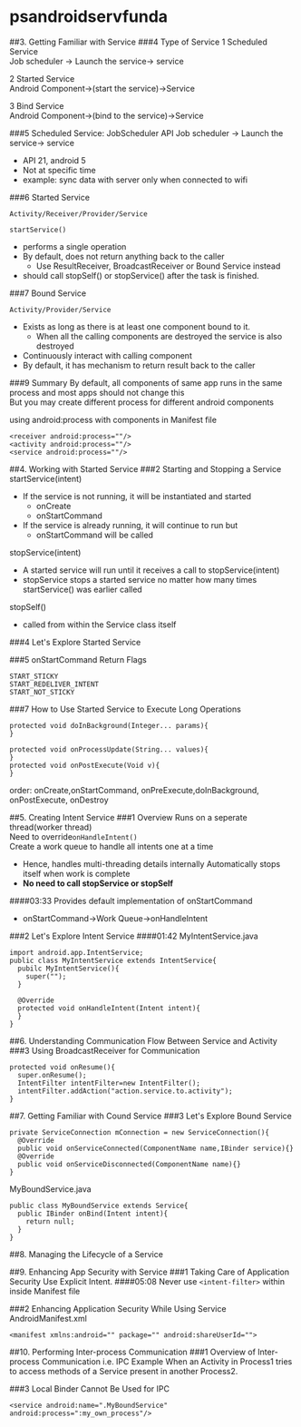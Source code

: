 # psandroidservfunda
##3. Getting Familiar with Service
###4 Type of Service
1 Scheduled Service  
Job scheduler -> Launch the service-> service

2 Started Service  
Android Component->(start the service)->Service  

3 Bind Service  
Android Component->(bind to the service)->Service  


###5 Scheduled Service: JobScheduler API
Job scheduler -> Launch the service-> service  
- API 21, android 5
- Not at specific time
- example: sync data with server only when connected to wifi


###6 Started Service
```
Activity/Receiver/Provider/Service
```
```
startService()
```
- performs a single operation
- By default, does not return anything back to the caller
  - Use ResultReceiver, BroadcastReceiver or Bound Service instead
- should call stopSelf() or stopService() after the task is finished.  

###7 Bound Service
```
Activity/Provider/Service
```
- Exists as long as there is at least one component bound to it.
  - When all the calling components are destroyed the service is also destroyed
- Continuously interact with calling component
- By default, it has mechanism to return result back to the caller

###9 Summary
By default, all components of same app runs in the same process and most apps should not change this  
But you may create different process for different android components  

using android:process with components in Manifest file
```
<receiver android:process=""/>
<activity android:process=""/>
<service android:process=""/>
```

##4. Working with Started Service
###2 Starting and Stopping a Service
startService(intent)
- If the service is not running, it will be instantiated and started
  - onCreate 
  - onStartCommand
- If the service is already running, it will continue to run but
  - onStartCommand will be called


stopService(intent)
- A started service will run until it receives a call to stopService(intent)
- stopService stops a started service no matter how many times startService() was earlier called


stopSelf()
- called from within the Service class itself

###4 Let's Explore Started Service



###5 onStartCommand Return Flags
```
START_STICKY
START_REDELIVER_INTENT
START_NOT_STICKY
```


###7 How to Use Started Service to Execute Long Operations
```
protected void doInBackground(Integer... params){
}

protected void onProcessUpdate(String... values){
}
protected void onPostExecute(Void v){
}
```
order: onCreate,onStartCommand, onPreExecute,doInBackground, onPostExecute, onDestroy

##5. Creating Intent Service
###1 Overview
Runs on a seperate thread(worker thread)  
Need to override```onHandleIntent()```  
Create a work queue to handle all intents one at a time
- Hence, handles multi-threading details internally
Automatically stops itself when work is complete
- __No need to call stopService or stopSelf__


####03:33
Provides default implementation of onStartCommand
- onStartCommand->Work Queue->onHandleIntent


###2 Let's Explore Intent Service
####01:42
MyIntentService.java
```
import android.app.IntentService;
public class MyIntentService extends IntentService{
  pubilc MyIntentService(){
    super("");
  }
  
  @Override
  protected void onHandleIntent(Intent intent){
  }
}
```

##6. Understanding Communication Flow Between Service and Activity
###3 Using BroadcastReceiver for Communication
```
protected void onResume(){
  super.onResume();
  IntentFilter intentFilter=new IntentFilter();
  intentFilter.addAction("action.service.to.activity");
}
```


##7. Getting Familiar with Cound Service
###3 Let's Explore Bound Service
```
private ServiceConnection mConnection = new ServiceConnection(){
  @Override
  public void onServiceConnected(ComponentName name,IBinder service){}
  @Override
  public void onServiceDisconnected(ComponentName name){}
}
```


MyBoundService.java
```
public class MyBoundService extends Service{
  public IBinder onBind(Intent intent){
    return null;
  }
}
```
##8. Managing the Lifecycle of a Service

##9. Enhancing App Security with Service
###1 Taking Care of Application Security
Use Explicit Intent.
####05:08
Never use ```<intent-filter>``` within <service> inside Manifest file

###2 Enhancing Application Security While Using Service
AndroidManifest.xml
```
<manifest xmlns:android="" package="" android:shareUserId="">
```




##10. Performing Inter-process Communication
###1 Overview of Inter-process Communication i.e. IPC
Example When an Activity in Process1 tries to access methods of a Service present in another Process2.

###3 Local Binder Cannot Be Used for IPC
```
<service android:name=".MyBoundService" android:process=":my_own_process"/>
```




